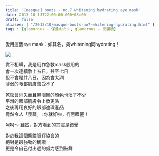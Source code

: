 ```yaml
---
title: '[masque] boots - no.7 whitening hydrating eye mask'
date: 2013-10-13T22:00:00.000+08:00
draft: false
aliases: [ "/2013/10/masque-boots-no7-whitening-hydrating.html" ]
tags : [glamorous - 保養おたく, glamorous - 面膜魂]
---
```


愛用這隻eye mask：如其名，夠whitening同hydrating！  

[![](https://3.bp.blogspot.com/-oVHbf-H2pO0/XCQ8xQIVkjI/AAAAAAAAB6I/gDPRm3yhBHc1eXh1ZaQ9A1F1u-jOCwUowCLcBGAs/s640/10.jpg)](https://3.bp.blogspot.com/-oVHbf-H2pO0/XCQ8xQIVkjI/AAAAAAAAB6I/gDPRm3yhBHc1eXh1ZaQ9A1F1u-jOCwUowCLcBGAs/s1600/10.jpg)

實不相瞞，我是用作急救mask般用的   
會一次連續敷上五日，甚至七日  
但不會是廿八日，因為會太潤  
薄弱的眼部肌膚會受不了    
  
乾紋會消失而且黑眼圈的顏色也淡了不少   
平滑的眼部肌膚令上妝更貼  
之後再用良好的眼部遮瑕產品   
竟然令人「羨慕」: 你就好啦，冇黑眼圈！  
  
呵呵～ 雖然，對方看到的其實是錯覺  
  
對於我這個熊貓眼仔協會的  
絕對是最強勁的稱讚  
更是令自己付出過的努力感到鼓舞
